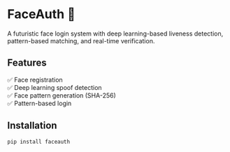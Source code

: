 # FaceAuth 🔐

A futuristic face login system with deep learning-based liveness detection, pattern-based matching, and real-time verification.

## Features
✅ Face registration  
✅ Deep learning spoof detection  
✅ Face pattern generation (SHA-256)  
✅ Pattern-based login  

## Installation
```bash
pip install faceauth
